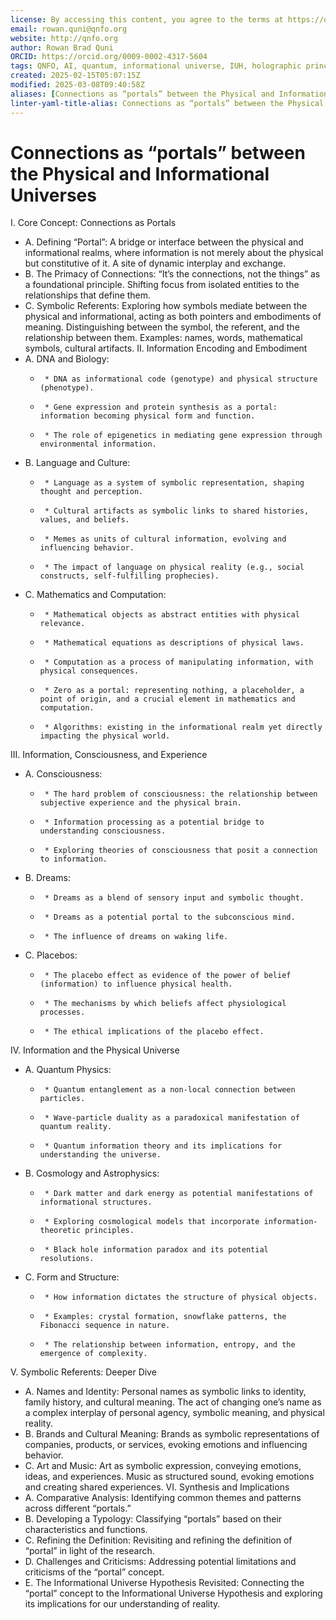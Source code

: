 ```yaml
---
license: By accessing this content, you agree to the terms at https://qnfo.org/LICENSE
email: rowan.quni@qnfo.org
website: http://qnfo.org
author: Rowan Brad Quni
ORCID: https://orcid.org/0009-0002-4317-5604
tags: QNFO, AI, quantum, informational universe, IUH, holographic principle
created: 2025-02-15T05:07:15Z
modified: 2025-03-08T09:40:58Z
aliases: [Connections as “portals” between the Physical and Informational Universes]
linter-yaml-title-alias: Connections as “portals” between the Physical and Informational Universes
---
```


# Connections as “portals” between the Physical and Informational Universes

I. Core Concept: Connections as Portals
 - A. Defining “Portal”: A bridge or interface between the physical and informational realms, where information is not merely about the physical but constitutive of it. A site of dynamic interplay and exchange.
 - B. The Primacy of Connections: “It’s the connections, not the things” as a foundational principle. Shifting focus from isolated entities to the relationships that define them.
 - C. Symbolic Referents: Exploring how symbols mediate between the physical and informational, acting as both pointers and embodiments of meaning. Distinguishing between the symbol, the referent, and the relationship between them. Examples: names, words, mathematical symbols, cultural artifacts.
II. Information Encoding and Embodiment
 - A. DNA and Biology:
   -      * DNA as informational code (genotype) and physical structure (phenotype).
   -      * Gene expression and protein synthesis as a portal: information becoming physical form and function.
   -      * The role of epigenetics in mediating gene expression through environmental information.
 - B. Language and Culture:
   -      * Language as a system of symbolic representation, shaping thought and perception.
   -      * Cultural artifacts as symbolic links to shared histories, values, and beliefs.
   -      * Memes as units of cultural information, evolving and influencing behavior.
   -      * The impact of language on physical reality (e.g., social constructs, self-fulfilling prophecies).
 - C. Mathematics and Computation:
   -      * Mathematical objects as abstract entities with physical relevance.
   -      * Mathematical equations as descriptions of physical laws.
   -      * Computation as a process of manipulating information, with physical consequences.
   -      * Zero as a portal: representing nothing, a placeholder, a point of origin, and a crucial element in mathematics and computation.
   -      * Algorithms: existing in the informational realm yet directly impacting the physical world.
III. Information, Consciousness, and Experience
 - A. Consciousness:
   -      * The hard problem of consciousness: the relationship between subjective experience and the physical brain.
   -      * Information processing as a potential bridge to understanding consciousness.
   -      * Exploring theories of consciousness that posit a connection to information.
 - B. Dreams:
   -      * Dreams as a blend of sensory input and symbolic thought.
   -      * Dreams as a potential portal to the subconscious mind.
   -      * The influence of dreams on waking life.
 - C. Placebos:
   -      * The placebo effect as evidence of the power of belief (information) to influence physical health.
   -      * The mechanisms by which beliefs affect physiological processes.
   -      * The ethical implications of the placebo effect.
IV. Information and the Physical Universe
 - A. Quantum Physics:
   -      * Quantum entanglement as a non-local connection between particles.
   -      * Wave-particle duality as a paradoxical manifestation of quantum reality.
   -      * Quantum information theory and its implications for understanding the universe.
 - B. Cosmology and Astrophysics:
   -      * Dark matter and dark energy as potential manifestations of informational structures.
   -      * Exploring cosmological models that incorporate information-theoretic principles.
   -      * Black hole information paradox and its potential resolutions.
 - C. Form and Structure:
   -      * How information dictates the structure of physical objects.
   -      * Examples: crystal formation, snowflake patterns, the Fibonacci sequence in nature.
   -      * The relationship between information, entropy, and the emergence of complexity.
V. Symbolic Referents: Deeper Dive
 - A. Names and Identity: Personal names as symbolic links to identity, family history, and cultural meaning. The act of changing one’s name as a complex interplay of personal agency, symbolic meaning, and physical reality.
 - B. Brands and Cultural Meaning: Brands as symbolic representations of companies, products, or services, evoking emotions and influencing behavior.
 - C. Art and Music: Art as symbolic expression, conveying emotions, ideas, and experiences. Music as structured sound, evoking emotions and creating shared experiences.
VI. Synthesis and Implications
 - A. Comparative Analysis: Identifying common themes and patterns across different “portals.”
 - B. Developing a Typology: Classifying “portals” based on their characteristics and functions.
 - C. Refining the Definition: Revisiting and refining the definition of “portal” in light of the research.
 - D. Challenges and Criticisms: Addressing potential limitations and criticisms of the “portal” concept.
 - E. The Informational Universe Hypothesis Revisited: Connecting the “portal” concept to the Informational Universe Hypothesis and exploring its implications for our understanding of reality.
